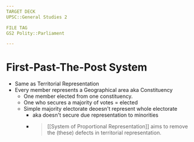 ```yaml
---
TARGET DECK
UPSC::General Studies 2

FILE TAG
GS2 Polity::Parliament

---
```


# First-Past-The-Post System
- Same as Territorial Representation
- Every member represents a Geographical area aka Constituency
	- One member elected from one constituency.
	- One who secures a majority of votes = elected
	- Simple majority electorate deoesn't represent whole electorate 
		- aka doesn't secure due representation to minorities 
		- > [[System of Proportional Representation]] aims to remove the (these) defects in territorial representation.


